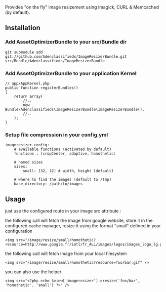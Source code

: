 Provides "on the fly" image resizement using Imagick, CURL & Memcached (by default).

## Installation

### Add AssetOptimizerBundle to your src/Bundle dir

    git submodule add git://github.com/Adenclassifieds/ImageResizerBundle.git src/Bundle/Adenclassifieds/ImageResizerBundle
    
### Add AssetOptimizerBundle to your application Kernel


    // app/AppKernel.php
    public function registerBundles()
    {
        return array(
            //..
            new Bundle\Adenclassifieds\ImageResizerBundle\ImageResizerBundle(),
            //..
        );    
    }
    
### Setup file compression in your config.yml

    imageresizer.config:
        # available functions (activated by default)
        functions : [cropCenter, adaptive, homothetic]
        
        # named sizes
        sizes:
            small: [32, 32] # width, height (default)
            
        # where to find the images (default to /tmp)
        base_directory: /path/to/images

## Usage

just use the configured route in your image src attribute :

the following call will fetch the image from google website, store it in the configured cache manager, resize it using the format "small" defined in your configuration
   
    <img src="/image/resize/small/homothetic?resource=http://www.google.fr/intl/fr_ALL/images/logos/images_logo_lg.gif">

the following call will fetch image from your local filesystem

    <img src="/image/resize/small/homothetic?resource=foo/bar.gif" />
    
you can also use the helper

    <img src="<?php echo $view['imageresizer']->resize('foo/bar', 'homothetic', 'small') ?>" />
